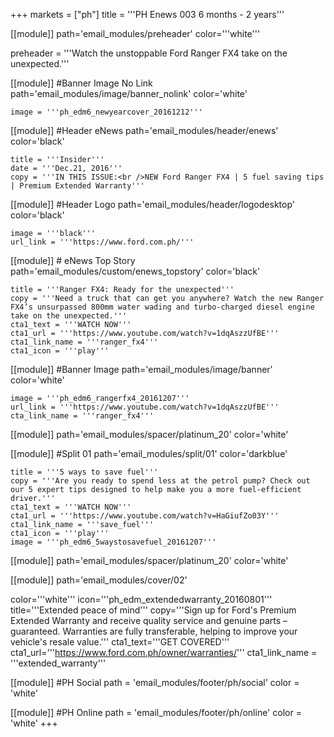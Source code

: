 +++
markets = ["ph"]
title = '''PH Enews 003 6 months - 2 years'''

[[module]]
path='email_modules/preheader'
color='''white'''

preheader = '''Watch the unstoppable Ford Ranger FX4 take on the unexpected.'''

[[module]] #Banner Image No Link
path='email_modules/image/banner_nolink'
color='white'

	image = '''ph_edm6_newyearcover_20161212'''

[[module]] #Header eNews
path='email_modules/header/enews'
color='black'

	title = '''Insider'''
	date = '''Dec.21, 2016'''
	copy = '''IN THIS ISSUE:<br />NEW Ford Ranger FX4 | 5 fuel saving tips | Premium Extended Warranty'''

[[module]] #Header Logo
path='email_modules/header/logodesktop'
color='black'

	image = '''black'''
	url_link = '''https://www.ford.com.ph/'''
 
[[module]] # eNews Top Story
path='email_modules/custom/enews_topstory'
color='black'

	title = '''Ranger FX4: Ready for the unexpected'''
	copy = '''Need a truck that can get you anywhere? Watch the new Ranger FX4’s unsurpassed 800mm water wading and turbo-charged diesel engine take on the unexpected.'''
	cta1_text = '''WATCH NOW'''
	cta1_url = '''https://www.youtube.com/watch?v=1dqAszzUfBE'''
	cta1_link_name = '''ranger_fx4'''
	cta1_icon = '''play'''

[[module]] #Banner Image
path='email_modules/image/banner'
color='white'

	image = '''ph_edm6_rangerfx4_20161207'''
	url_link = '''https://www.youtube.com/watch?v=1dqAszzUfBE'''
	cta_link_name = '''ranger_fx4'''

[[module]]
path='email_modules/spacer/platinum_20'
color='white'

[[module]] #Split 01
path='email_modules/split/01'
color='darkblue'

	title = '''5 ways to save fuel'''
	copy = '''Are you ready to spend less at the petrol pump? Check out our 5 expert tips designed to help make you a more fuel-efficient driver.'''
	cta1_text = '''WATCH NOW'''
	cta1_url = '''https://www.youtube.com/watch?v=HaGiufZo03Y'''
	cta1_link_name = '''save_fuel'''
	cta1_icon = '''play'''
	image = '''ph_edm6_5waystosavefuel_20161207'''

[[module]]
path='email_modules/spacer/platinum_20'
color='white'

[[module]]
path='email_modules/cover/02'

color='''white'''
icon='''ph_edm_extendedwarranty_20160801'''
title='''Extended peace of mind'''
copy='''Sign up for Ford's Premium Extended Warranty and receive quality service and genuine parts – guaranteed. Warranties are fully transferable, helping to improve your vehicle's resale value.'''
cta1_text='''GET COVERED'''
cta1_url='''https://www.ford.com.ph/owner/warranties/'''
cta1_link_name = '''extended_warranty'''

[[module]] #PH Social
path = 'email_modules/footer/ph/social'
color = 'white'

[[module]] #PH Online
path = 'email_modules/footer/ph/online'
color = 'white'
+++